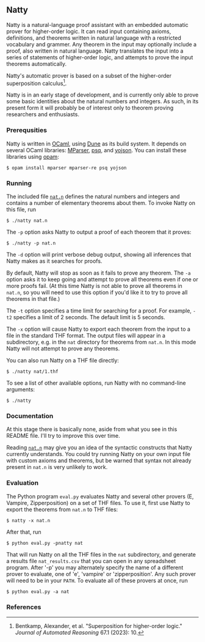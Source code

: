 ## Natty

Natty is a natural-language proof assistant with an embedded automatic prover for higher-order logic.  It can read input containing axioms, definitions, and theorems written in natural language with a restricted vocabulary and grammer.  Any theorem in the input may optionally include a proof, also written in natural language.  Natty translates the input into a series of statements of higher-order logic, and attempts to prove the input theorems automatically.

Natty's automatic prover is based on a subset of the higher-order superposition calculus[^1].

Natty is in an early stage of development, and is currently only able to prove some basic identities about the natural numbers and integers.  As such, in its present form it will probably be of interest only to theorem proving researchers and enthusiasts.

### Prerequsities

Natty is written in [OCaml](https://ocaml.org/), using [Dune](https://dune.build/) as its build system.  It depends on several OCaml libraries: [MParser](https://github.com/murmour/mparser), [psq](https://github.com/pqwy/psq), and [yojson](https://github.com/ocaml-community/yojson).  You can install these libraries using [opam](https://opam.ocaml.org/):

```
$ opam install mparser mparser-re psq yojson
```

### Running

The included file [`nat.n`](nat.n) defines the natural numbers and integers and contains a number of elementary theorems about them.  To invoke Natty on this file, run

```
$ ./natty nat.n
```

The `-p` option asks Natty to output a proof of each theorem that it proves:

```
$ ./natty -p nat.n
```

The `-d` option will print verbose debug output, showing all inferences that Natty makes as it searches for proofs.

By default, Natty will stop as soon as it fails to prove any theorem.  The `-a` option asks it to keep going and attempt to prove all theorems even if one or more proofs fail.  (At this time Natty is not able to prove all theorems in `nat.n`, so you will need to use this option if you'd like it to try to prove all theorems in that file.)

The `-t` option specifies a time limit for searching for a proof.  For example, `-t2` specifies a limit of 2 seconds.  The default limit is 5 seconds.

The `-x` option will cause Natty to export each theorem from the input to a file in the standard THF format.  The output files will appear in a subdirectory, e.g. in the `nat` directory for theorems from `nat.n`.  In this mode Natty will not attempt to prove any theorems.

You can also run Natty on a THF file directly:

```
$ ./natty nat/1.thf
```

To see a list of other available options, run Natty with no command-line arguments:

```
$ ./natty
```

### Documentation

At this stage there is basically none, aside from what you see in this README file.  I'll try to improve this over time.

Reading [`nat.n`](nat.n) may give you an idea of the syntactic constructs that Natty currently understands.  You could try running Natty on your own input file with custom axioms and theorems, but be warned that syntax not already present in `nat.n` is very unlikely to work.

### Evaluation

The Python program `eval.py` evaluates Natty and several other provers (E, Vampire, Zipperposition) on a set of THF files.  To use it, first use Natty to export the theorems from `nat.n` to THF files:

```
$ natty -x nat.n
```

After that, run

```
$ python eval.py -pnatty nat
```

That will run Natty on all the THF files in the `nat` subdirectory, and generate a results file `nat_results.csv` that you can open in any spreadsheet program.  After '-p' you may alternately specify the name of a different prover to evaluate, one of 'e', 'vampire' or 'zipperposition'.  Any such prover will need to be in your `PATH`. To evaluate all of these provers at once, run

```
$ python eval.py -a nat
```

### References

[^1]: Bentkamp, Alexander, et al. "Superposition for higher-order logic." _Journal of Automated Reasoning_ 67.1 (2023): 10.
